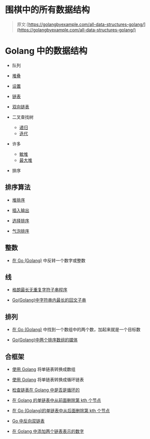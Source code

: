 # 围棋中的所有数据结构

> 原文:[https://golangbyexample.com/all-data-structures-golang/](https://golangbyexample.com/all-data-structures-golang/)

# **Golang 中的数据结构**

*   队列

*   [堆叠](https://golangbyexample.com/stack-in-golang/)

*   [设置](https://golangbyexample.com/set-implementation-in-golang/)

*   [链表](https://golangbyexample.com/singly-linked-list-in-golang/)

*   [双向链表](https://golangbyexample.com/doubly-linked-list-golang/)

*   二叉查找树
    *   [递归](https://golangbyexample.com/binary-search-tree-in-go)
    *   [迭代](https://golangbyexample.com/iterative-binary-search-tree-go/)

*   许多
    *   [敏堆](https://golangbyexample.com/minheap-in-golang/)
    *   [最大堆](https://golangbyexample.com/maxheap-in-golang/)

*   排序

## **排序算法**

*   [堆排序](https://golangbyexample.com/heapsort-in-golang)

*   [插入输出](https://golangbyexample.com/insertion-sort-in-go/)

*   [选择排序](https://golangbyexample.com/go-selection-sort/)

*   [气泡排序](https://golangbyexample.com/go-bubble-sort/)

## 整数

*   [在 Go (Golang)](https://golangbyexample.com/reverse-number-golang/) 中反转一个数字或整数

## 线

*   [格朗最长无重复字符子串程序](https://golangbyexample.com/longest-substring-without-repeating-characters-golang/)

*   [Go(Golang)中字符串内最长的回文子串](https://golangbyexample.com/longest-palindromic-substring-go/)

## 排列

*   [在 Go (Golang)](https://golangbyexample.com/target-sum-golang/) 中找到一个数组中的两个数，加起来就是一个目标数

*   [Go(Golang)中两个排序数组的媒体](https://golangbyexample.com/medium-two-sorted-arrays-golang/)

## 合框架

*   [使用 Golang](https://golangbyexample.com/linked-list-array-go/) 将单链表转换成数组

*   [使用 Golang](https://golangbyexample.com/single-linked-list-circular-golang/) 将单链表转换成循环链表

*   [检查链表在 Golang 中是否是循环的](https://golangbyexample.com/linked-list-is-circular-go/)

*   [在 Golang 的单链表中从前面删除第 kth 个节点](https://golangbyexample.com/kth-node-front-linked-list-golang/)

*   [在 Go (Golang)的单链表中从后面删除第 kth 个节点](https://golangbyexample.com/delete-kth-node-back-linked-list-golang/)

*   [Go 中反向双链表](https://golangbyexample.com/reverse-doubly-linked-list-golang/)

*   [在 Golang 中添加两个链表表示的数字](https://golangbyexample.com/add-numbers-linked-list-golang/)